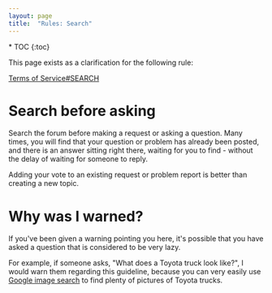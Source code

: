 ```yaml
---
layout: page
title:  "Rules: Search"
---
```


<div class="toc" markdown="1">
  * TOC
  {:toc}
</div>

This page exists as a clarification for the following rule:

[Terms of Service#SEARCH](/rules/terms-of-service/#search)

# Search before asking

Search the forum before making a request or asking a question. Many times, you will find that your question or problem has already been posted, and there is an answer sitting right there, waiting for you to find - without the delay of waiting for someone to reply.

Adding your vote to an existing request or problem report is better than creating a new topic.

# Why was I warned?

If you've been given a warning pointing you here, it's possible that you have asked a question that is considered to be very lazy. 

For example, if someone asks, "What does a Toyota truck look like?", I would warn them regarding this guideline, because you can very easily use [Google image search](https://images.google.com/) to find plenty of pictures of Toyota trucks.
